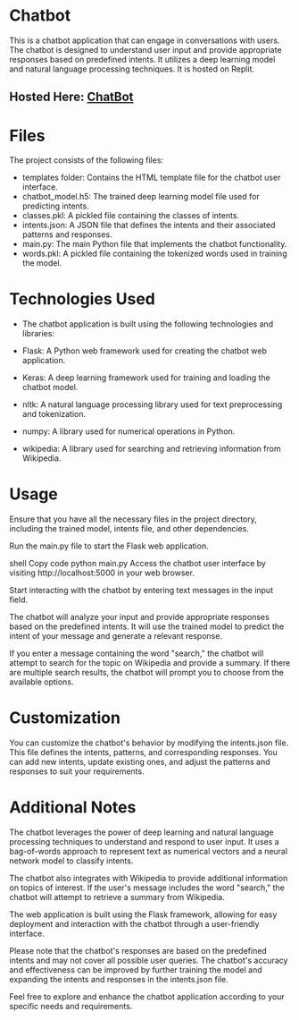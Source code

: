# Chatbot
This is a chatbot application that can engage in conversations with users. The chatbot is designed to understand user input and provide appropriate responses based on predefined intents. It utilizes a deep learning model and natural language processing techniques. It is hosted on Replit.
## Hosted Here: [ChatBot](https://chatbot.yasharya5.repl.co/)

# Files
The project consists of the following files:

- templates folder: Contains the HTML template file for the chatbot user interface.
- chatbot_model.h5: The trained deep learning model file used for predicting intents.
- classes.pkl: A pickled file containing the classes of intents.
- intents.json: A JSON file that defines the intents and their associated patterns and responses.
- main.py: The main Python file that implements the chatbot functionality.
- words.pkl: A pickled file containing the tokenized words used in training the model.
# Technologies Used
- The chatbot application is built using the following technologies and libraries:

- Flask: A Python web framework used for creating the chatbot web application.
- Keras: A deep learning framework used for training and loading the chatbot model.
- nltk: A natural language processing library used for text preprocessing and tokenization.
- numpy: A library used for numerical operations in Python.
- wikipedia: A library used for searching and retrieving information from Wikipedia.
# Usage
Ensure that you have all the necessary files in the project directory, including the trained model, intents file, and other dependencies.

Run the main.py file to start the Flask web application.

shell
Copy code
python main.py
Access the chatbot user interface by visiting http://localhost:5000 in your web browser.

Start interacting with the chatbot by entering text messages in the input field.

The chatbot will analyze your input and provide appropriate responses based on the predefined intents. It will use the trained model to predict the intent of your message and generate a relevant response.

If you enter a message containing the word "search," the chatbot will attempt to search for the topic on Wikipedia and provide a summary. If there are multiple search results, the chatbot will prompt you to choose from the available options.

# Customization
You can customize the chatbot's behavior by modifying the intents.json file. This file defines the intents, patterns, and corresponding responses. You can add new intents, update existing ones, and adjust the patterns and responses to suit your requirements.

# Additional Notes
The chatbot leverages the power of deep learning and natural language processing techniques to understand and respond to user input. It uses a bag-of-words approach to represent text as numerical vectors and a neural network model to classify intents.

The chatbot also integrates with Wikipedia to provide additional information on topics of interest. If the user's message includes the word "search," the chatbot will attempt to retrieve a summary from Wikipedia.

The web application is built using the Flask framework, allowing for easy deployment and interaction with the chatbot through a user-friendly interface.

Please note that the chatbot's responses are based on the predefined intents and may not cover all possible user queries. The chatbot's accuracy and effectiveness can be improved by further training the model and expanding the intents and responses in the intents.json file.

Feel free to explore and enhance the chatbot application according to your specific needs and requirements.
